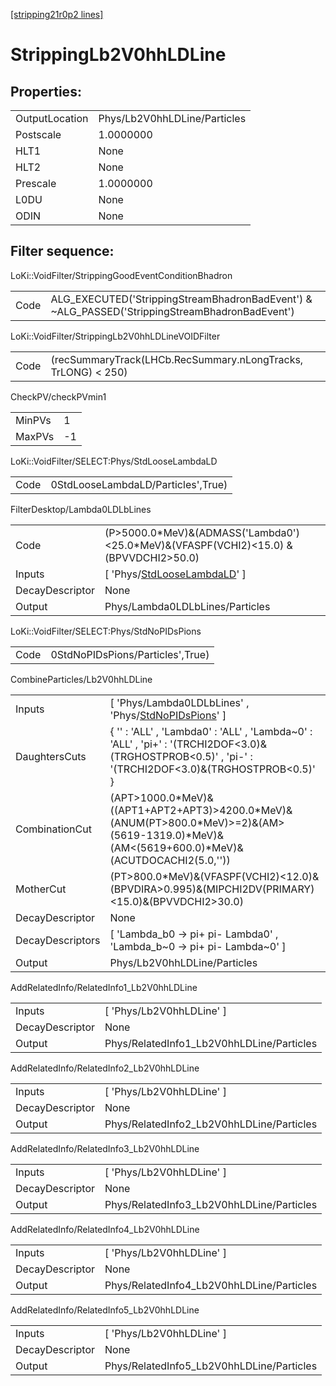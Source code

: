 [[stripping21r0p2 lines]](./stripping21r0p2-index)

# StrippingLb2V0hhLDLine

## Properties:

|                |                              |
|----------------|------------------------------|
| OutputLocation | Phys/Lb2V0hhLDLine/Particles |
| Postscale      | 1.0000000                    |
| HLT1           | None                         |
| HLT2           | None                         |
| Prescale       | 1.0000000                    |
| L0DU           | None                         |
| ODIN           | None                         |

## Filter sequence:

LoKi::VoidFilter/StrippingGoodEventConditionBhadron

|      |                                                                                                |
|------|------------------------------------------------------------------------------------------------|
| Code | ALG_EXECUTED('StrippingStreamBhadronBadEvent') & ~ALG_PASSED('StrippingStreamBhadronBadEvent') |

LoKi::VoidFilter/StrippingLb2V0hhLDLineVOIDFilter

|      |                                                               |
|------|---------------------------------------------------------------|
| Code | (recSummaryTrack(LHCb.RecSummary.nLongTracks, TrLONG) \< 250) |

CheckPV/checkPVmin1

|        |     |
|--------|-----|
| MinPVs | 1   |
| MaxPVs | -1  |

LoKi::VoidFilter/SELECT:Phys/StdLooseLambdaLD

|      |                                    |
|------|------------------------------------|
| Code | 0StdLooseLambdaLD/Particles',True) |

FilterDesktop/Lambda0LDLbLines

|                 |                                                                                          |
|-----------------|------------------------------------------------------------------------------------------|
| Code            | (P\>5000.0\*MeV)&(ADMASS('Lambda0')\<25.0\*MeV)&(VFASPF(VCHI2)\<15.0) &(BPVVDCHI2\>50.0) |
| Inputs          | [ 'Phys/[StdLooseLambdaLD](./stripping21r0p2-commonparticles-stdlooselambdald)' ]      |
| DecayDescriptor | None                                                                                     |
| Output          | Phys/Lambda0LDLbLines/Particles                                                          |

LoKi::VoidFilter/SELECT:Phys/StdNoPIDsPions

|      |                                  |
|------|----------------------------------|
| Code | 0StdNoPIDsPions/Particles',True) |

CombineParticles/Lb2V0hhLDLine

|                  |                                                                                                                                                         |
|------------------|---------------------------------------------------------------------------------------------------------------------------------------------------------|
| Inputs           | [ 'Phys/Lambda0LDLbLines' , 'Phys/[StdNoPIDsPions](./stripping21r0p2-commonparticles-stdnopidspions)' ]                                               |
| DaughtersCuts    | { '' : 'ALL' , 'Lambda0' : 'ALL' , 'Lambda~0' : 'ALL' , 'pi+' : '(TRCHI2DOF\<3.0)&(TRGHOSTPROB\<0.5)' , 'pi-' : '(TRCHI2DOF\<3.0)&(TRGHOSTPROB\<0.5)' } |
| CombinationCut   | (APT\>1000.0\*MeV)&((APT1+APT2+APT3)\>4200.0\*MeV)&(ANUM(PT\>800.0\*MeV)\>=2)&(AM\>(5619-1319.0)\*MeV)&(AM\<(5619+600.0)\*MeV)&(ACUTDOCACHI2(5.0,''))   |
| MotherCut        | (PT\>800.0\*MeV)&(VFASPF(VCHI2)\<12.0)&(BPVDIRA\>0.995)&(MIPCHI2DV(PRIMARY)\<15.0)&(BPVVDCHI2\>30.0)                                                    |
| DecayDescriptor  | None                                                                                                                                                    |
| DecayDescriptors | [ 'Lambda_b0 -\> pi+ pi- Lambda0' , 'Lambda_b~0 -\> pi+ pi- Lambda~0' ]                                                                               |
| Output           | Phys/Lb2V0hhLDLine/Particles                                                                                                                            |

AddRelatedInfo/RelatedInfo1_Lb2V0hhLDLine

|                 |                                           |
|-----------------|-------------------------------------------|
| Inputs          | [ 'Phys/Lb2V0hhLDLine' ]                |
| DecayDescriptor | None                                      |
| Output          | Phys/RelatedInfo1_Lb2V0hhLDLine/Particles |

AddRelatedInfo/RelatedInfo2_Lb2V0hhLDLine

|                 |                                           |
|-----------------|-------------------------------------------|
| Inputs          | [ 'Phys/Lb2V0hhLDLine' ]                |
| DecayDescriptor | None                                      |
| Output          | Phys/RelatedInfo2_Lb2V0hhLDLine/Particles |

AddRelatedInfo/RelatedInfo3_Lb2V0hhLDLine

|                 |                                           |
|-----------------|-------------------------------------------|
| Inputs          | [ 'Phys/Lb2V0hhLDLine' ]                |
| DecayDescriptor | None                                      |
| Output          | Phys/RelatedInfo3_Lb2V0hhLDLine/Particles |

AddRelatedInfo/RelatedInfo4_Lb2V0hhLDLine

|                 |                                           |
|-----------------|-------------------------------------------|
| Inputs          | [ 'Phys/Lb2V0hhLDLine' ]                |
| DecayDescriptor | None                                      |
| Output          | Phys/RelatedInfo4_Lb2V0hhLDLine/Particles |

AddRelatedInfo/RelatedInfo5_Lb2V0hhLDLine

|                 |                                           |
|-----------------|-------------------------------------------|
| Inputs          | [ 'Phys/Lb2V0hhLDLine' ]                |
| DecayDescriptor | None                                      |
| Output          | Phys/RelatedInfo5_Lb2V0hhLDLine/Particles |
